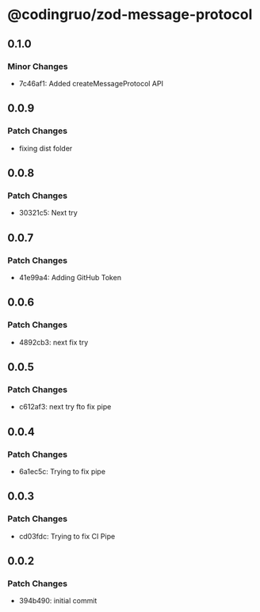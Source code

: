 # @codingruo/zod-message-protocol

## 0.1.0

### Minor Changes

- 7c46af1: Added createMessageProtocol API

## 0.0.9

### Patch Changes

- fixing dist folder

## 0.0.8

### Patch Changes

- 30321c5: Next try

## 0.0.7

### Patch Changes

- 41e99a4: Adding GitHub Token

## 0.0.6

### Patch Changes

- 4892cb3: next fix try

## 0.0.5

### Patch Changes

- c612af3: next try fto fix pipe

## 0.0.4

### Patch Changes

- 6a1ec5c: Trying to fix pipe

## 0.0.3

### Patch Changes

- cd03fdc: Trying to fix CI Pipe

## 0.0.2

### Patch Changes

- 394b490: initial commit
